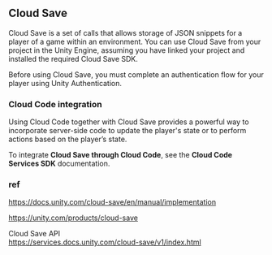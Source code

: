 ## Cloud Save
Cloud Save is a set of calls that allows storage of JSON snippets for a player of a game within an environment. You can use Cloud Save from your project in the Unity Engine, assuming you have linked your project and installed the required Cloud Save SDK.

Before using Cloud Save, you must complete an authentication flow for your player using Unity Authentication.

### Cloud Code integration
Using Cloud Code together with Cloud Save provides a powerful way to incorporate server-side code to update the player's state or to perform actions based on the player’s state.

To integrate **Cloud Save through Cloud Code**, see the **Cloud Code Services SDK** documentation.



### ref

https://docs.unity.com/cloud-save/en/manual/implementation

https://unity.com/products/cloud-save

Cloud Save API \
https://services.docs.unity.com/cloud-save/v1/index.html
